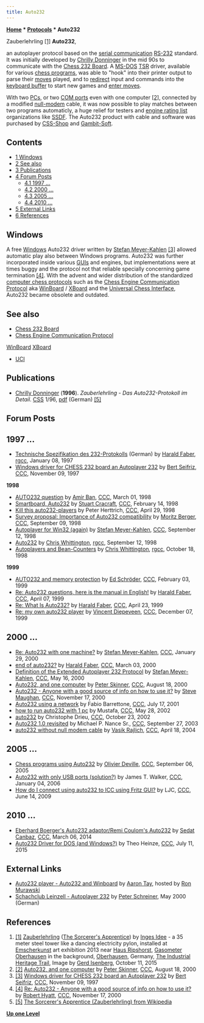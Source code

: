 ```yaml
---
title: Auto232
---
```

**[Home](Home "Home") * [Protocols](Protocols "Protocols") * Auto232**

[](File:Sorcerersapprentice.JPG) Zauberlehrling <a id="cite-note-1" href="#cite-ref-1">[1]</a>
**Auto232**,

an autoplayer protocol based on the [serial communication](https://en.wikipedia.org/wiki/Serial_communication) [RS-232](https://en.wikipedia.org/wiki/RS-232) standard. It was initially developed by [Chrilly Donninger](Chrilly_Donninger "Chrilly Donninger") in the mid 90s to communicate with the [Chess 232 Board](Chess_232_Board "Chess 232 Board"). A [MS-DOS](MS-DOS "MS-DOS") [TSR](https://en.wikipedia.org/wiki/Terminate_and_stay_resident_program) driver, available for various [chess programs](MS-DOS#Engines "MS-DOS"), was able to "hook" into their printer output to parse their [moves](Moves "Moves") played, and to [redirect](<https://en.wikipedia.org/wiki/Redirection_(computing)>) input and commands into the [keyboard buffer](https://en.wikipedia.org/wiki/Keyboard_buffer) to start new games and [enter moves](Entering_Moves "Entering Moves").

With two [PCs](IBM_PC "IBM PC"), or two [COM ports](<https://en.wikipedia.org/wiki/COM_(hardware_interface)>) even with one computer <a id="cite-note-2" href="#cite-ref-2">[2]</a>, connected by a modified [null-modem](https://en.wikipedia.org/wiki/Null_modem) cable, it was now possible to play matches between two programs automaticly, a huge relief for testers and [engine rating list](Engine_Rating_Lists "Engine Rating Lists") organizations like [SSDF](SSDF "SSDF"). The Auto232 product with cable and software was purchased by [CSS-Shop](Dieter_Steinwender#CSS "Dieter Steinwender") and [Gambit-Soft](index.php?title=Gambit-Soft&action=edit&redlink=1 "Gambit-Soft (page does not exist)").

## Contents

- [1 Windows](#windows)
- [2 See also](#see-also)
- [3 Publications](#publications)
- [4 Forum Posts](#forum-posts)
  - [4.1 1997 ...](#1997-...)
  - [4.2 2000 ...](#2000-...)
  - [4.3 2005 ...](#2005-...)
  - [4.4 2010 ...](#2010-...)
- [5 External Links](#external-links)
- [6 References](#references)

## Windows

A free [Windows](Windows "Windows") Auto232 driver written by [Stefan Meyer-Kahlen](Stefan_Meyer-Kahlen "Stefan Meyer-Kahlen") <a id="cite-note-3" href="#cite-ref-3">[3]</a> allowed automatic play also between Windows programs. Auto232 was further incorporated inside various [GUIs](GUI "GUI") and engines, but implementations were at times buggy and the protocol not that reliable specially concerning game termination <a id="cite-note-4" href="#cite-ref-4">[4]</a>. With the advent and wider distribution of the standardized [computer chess protocols](Protocols "Protocols") such as the [Chess Engine Communication Protocol](Chess_Engine_Communication_Protocol "Chess Engine Communication Protocol") aka [WinBoard](WinBoard "WinBoard") / [XBoard](XBoard "XBoard") and the [Universal Chess Interface](UCI "UCI"), Auto232 became obsolete and outdated.

## See also

- [Chess 232 Board](Chess_232_Board "Chess 232 Board")
- [Chess Engine Communication Protocol](Chess_Engine_Communication_Protocol "Chess Engine Communication Protocol")

[WinBoard](WinBoard "WinBoard")
[XBoard](XBoard "XBoard")

- [UCI](UCI "UCI")

## Publications

- [Chrilly Donninger](Chrilly_Donninger "Chrilly Donninger") (**1996**). *Zauberlehrling - Das Auto232-Protokoll im Detail*. [CSS](Computerschach_und_Spiele "Computerschach und Spiele") 1/96, [pdf](http://www.mustrum.de/chrilly/auto232.pdf) (German) <a id="cite-note-5" href="#cite-ref-5">[5]</a>

## Forum Posts

## 1997 ...

- [Technische Spezifikation des 232-Protokolls](https://groups.google.com/d/msg/rec.games.chess.computer/Y26C-mjUWqE/yojGpxsy4gkJ) (German) by [Harald Faber](index.php?title=Harald_Faber&action=edit&redlink=1 "Harald Faber (page does not exist)"), [rgcc](Computer_Chess_Forums "Computer Chess Forums"), January 08, 1997
- [Windows driver for CHESS 232 board an Autoplayer 232](https://www.stmintz.com/ccc/index.php?id=11806) by [Bert Seifriz](index.php?title=Berthold_Seifriz&action=edit&redlink=1 "Berthold Seifriz (page does not exist)"), [CCC](CCC "CCC"), November 09, 1997

**1998**

- [AUTO232 question](https://www.stmintz.com/ccc/index.php?id=15383) by [Amir Ban](Amir_Ban "Amir Ban"), [CCC](CCC "CCC"), March 01, 1998
- [Smartboard, Auto232](https://www.stmintz.com/ccc/index.php?id=15053) by [Stuart Cracraft](Stuart_Cracraft "Stuart Cracraft"), [CCC](CCC "CCC"), February 14, 1998
- [Kill this auto232-players](https://www.stmintz.com/ccc/index.php?id=17744) by Peter Herttrich, [CCC](CCC "CCC"), April 29, 1998
- [Survey proposal: Importance of Auto232 compatibility](https://www.stmintz.com/ccc/index.php?id=26251) by [Moritz Berger](Moritz_Berger "Moritz Berger"), [CCC](CCC "CCC"), September 09, 1998
- [Autoplayer for Win32 (again)](https://www.stmintz.com/ccc/index.php?id=26448) by [Stefan Meyer-Kahlen](Stefan_Meyer-Kahlen "Stefan Meyer-Kahlen"), [CCC](CCC "CCC"), September 12, 1998
- [Auto232](https://groups.google.com/d/msg/rec.games.chess.computer/_0QqhmplNvc/Hw235ChCMNEJ) by [Chris Whittington](Chris_Whittington "Chris Whittington"), [rgcc](Computer_Chess_Forums "Computer Chess Forums"), September 12, 1998
- [Autoplayers and Bean-Counters](https://groups.google.com/d/msg/rec.games.chess.computer/Jt6Xt11aAV0/nKEElQKgdVkJ) by [Chris Whittington](Chris_Whittington "Chris Whittington"), [rgcc](Computer_Chess_Forums "Computer Chess Forums"), October 18, 1998

**1999**

- [AUTO232 and memory protection](https://www.stmintz.com/ccc/index.php?id=42019) by [Ed Schröder](Ed_Schroder "Ed Schroder"), [CCC](CCC "CCC"), February 03, 1999
- [Re: Auto232 questions, here is the manual in English!](https://www.stmintz.com/ccc/index.php?id=48326) by [Harald Faber](index.php?title=Harald_Faber&action=edit&redlink=1 "Harald Faber (page does not exist)"), [CCC](CCC "CCC"), April 07, 1999
- [Re: What Is Auto232?](https://www.stmintz.com/ccc/index.php?id=49575) by [Harald Faber](index.php?title=Harald_Faber&action=edit&redlink=1 "Harald Faber (page does not exist)"), [CCC](CCC "CCC"), April 23, 1999
- [Re: my own auto232 player](https://www.stmintz.com/ccc/index.php?id=81208) by [Vincent Diepeveen](Vincent_Diepeveen "Vincent Diepeveen"), [CCC](CCC "CCC"), December 07, 1999

## 2000 ...

- [Re: Auto232 with one machine?](https://www.stmintz.com/ccc/index.php?id=93127) by [Stefan Meyer-Kahlen](Stefan_Meyer-Kahlen "Stefan Meyer-Kahlen"), [CCC](CCC "CCC"), January 29, 2000
- [end of auto232?](https://www.stmintz.com/ccc/index.php?id=99969) by [Harald Faber](index.php?title=Harald_Faber&action=edit&redlink=1 "Harald Faber (page does not exist)"), [CCC](CCC "CCC"), March 03, 2000
- [Definition of the Extended Autoplayer 232 Protocol](https://www.stmintz.com/ccc/index.php?id=111002) by [Stefan Meyer-Kahlen](Stefan_Meyer-Kahlen "Stefan Meyer-Kahlen"), [CCC](CCC "CCC"), May 16, 2000
- [Auto232, and one computer](https://www.stmintz.com/ccc/index.php?id=125103) by [Peter Skinner](Peter_Skinner "Peter Skinner"), [CCC](CCC "CCC"), August 18, 2000
- [Auto232 - Anyone with a good source of info on how to use it?](https://www.stmintz.com/ccc/index.php?id=139298) by [Steve Maughan](Steve_Maughan "Steve Maughan"), [CCC](CCC "CCC"), November 17, 2000
- [Auto232 using a network](https://www.stmintz.com/ccc/index.php?id=180062) by Fabio Barrettone, [CCC](CCC "CCC"), July 17, 2001
- [how to run auto232 with 1 pc](https://www.stmintz.com/ccc/index.php?id=232525) by Mustafa, [CCC](CCC "CCC"), May 28, 2002
- [auto232](https://www.stmintz.com/ccc/index.php?id=261225) by Christophe Drieu, [CCC](CCC "CCC"), October 23, 2002
- [Auto232 1.0 revisited](https://www.stmintz.com/ccc/index.php?id=318146) by Michael P. Nance Sr., [CCC](CCC "CCC"), September 27, 2003
- [auto232 without null modem cable](https://www.stmintz.com/ccc/index.php?id=360549) by [Vasik Rajlich](Vasik_Rajlich "Vasik Rajlich"), [CCC](CCC "CCC"), April 18, 2004

## 2005 ...

- [Chess programs using Auto232](https://www.stmintz.com/ccc/index.php?id=448028) by [Olivier Deville](Olivier_Deville "Olivier Deville"), [CCC](CCC "CCC"), September 06, 2005
- [Auto232 with only USB ports (solution?)](https://www.stmintz.com/ccc/index.php?id=476954) by James T. Walker, [CCC](CCC "CCC"), January 04, 2006
- [How do I connect using auto232 to ICC using Fritz GUI?](http://www.talkchess.com/forum/viewtopic.php?t=28407) by LJC, [CCC](CCC "CCC"), June 14, 2009

## 2010 ...

- [Eberhard Boerger's Auto232 adaptor/Remi Coulom's Auto232](http://www.talkchess.com/forum/viewtopic.php?t=51509) by [Sedat Canbaz](index.php?title=Sedat_Canbaz&action=edit&redlink=1 "Sedat Canbaz (page does not exist)"), [CCC](CCC "CCC"), March 06, 2014
- [Auto232 Driver for DOS (and Windows?)](http://www.talkchess.com/forum/viewtopic.php?t=56944) by Theo Heinze, [CCC](CCC "CCC"), July 11, 2015

## External Links

- [Auto232 player - Auto232 and Winboard](http://horizonchess.com/FAQ/Winboard/auto232player.html) by [Aaron Tay](Aaron_Tay "Aaron Tay"), hosted by [Ron Murawski](Ron_Murawski "Ron Murawski")
- [Schachclub Leinzell - Autoplayer 232](http://scleinzell.schachvereine.de/p_basiswissen/autoplayer.shtml) by [Peter Schreiner](Peter_Schreiner "Peter Schreiner"), May 2000 (German)

## References

1. <a id="cite-ref-1" href="#cite-note-1">[1]</a> [Zauberlehrling](<https://de.wikipedia.org/wiki/Zauberlehrling_(Oberhausen)>) ([The Sorcerer's Apprentice](https://en.wikipedia.org/wiki/The_Sorcerer%27s_Apprentice)) by [Inges Idee](https://en.wikipedia.org/wiki/Inges_Idee) - a 35 meter steel tower like a dancing electricity pylon, installed at [Emscherkunst](https://de.wikipedia.org/wiki/Emscherkunst) art exhibition 2013 near [Haus Ripshorst](https://de.wikipedia.org/wiki/Haus_Ripshorst), [Gasometer Oberhausen](https://en.wikipedia.org/wiki/Gasometer_Oberhausen) in the background, [Oberhausen](https://en.wikipedia.org/wiki/Oberhausen), Germany, [The Industrial Heritage Trail](Category:Industrial_Heritage_Trail "Category:Industrial Heritage Trail"), Image by [Gerd Isenberg](Gerd_Isenberg "Gerd Isenberg"), October 11, 2015
1. <a id="cite-ref-2" href="#cite-note-2">[2]</a> [Auto232, and one computer](https://www.stmintz.com/ccc/index.php?id=125103) by [Peter Skinner](Peter_Skinner "Peter Skinner"), [CCC](CCC "CCC"), August 18, 2000
1. <a id="cite-ref-3" href="#cite-note-3">[3]</a> [Windows driver for CHESS 232 board an Autoplayer 232](https://www.stmintz.com/ccc/index.php?id=11806) by [Bert Seifriz](index.php?title=Berthold_Seifriz&action=edit&redlink=1 "Berthold Seifriz (page does not exist)"), [CCC](CCC "CCC"), November 09, 1997
1. <a id="cite-ref-4" href="#cite-note-4">[4]</a> [Re: Auto232 - Anyone with a good source of info on how to use it?](https://www.stmintz.com/ccc/index.php?id=139460) by [Robert Hyatt](Robert_Hyatt "Robert Hyatt"), [CCC](CCC "CCC"), November 17, 2000
1. <a id="cite-ref-5" href="#cite-note-5">[5]</a> [The Sorcerer's Apprentice (Zauberlehrling) from Wikipedia](https://en.wikipedia.org/wiki/The_Sorcerer%27s_Apprentice)

**[Up one Level](Protocols "Protocols")**

